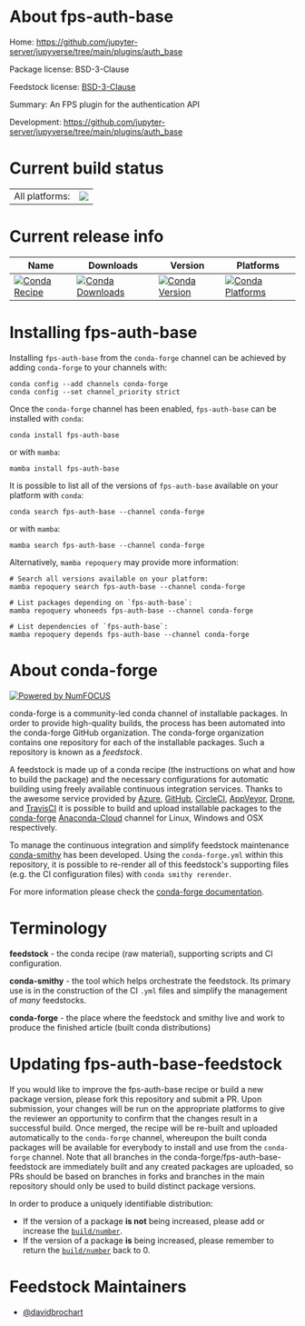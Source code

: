 About fps-auth-base
===================

Home: https://github.com/jupyter-server/jupyverse/tree/main/plugins/auth_base

Package license: BSD-3-Clause

Feedstock license: [BSD-3-Clause](https://github.com/conda-forge/fps-auth-base-feedstock/blob/main/LICENSE.txt)

Summary: An FPS plugin for the authentication API

Development: https://github.com/jupyter-server/jupyverse/tree/main/plugins/auth_base

Current build status
====================


<table><tr><td>All platforms:</td>
    <td>
      <a href="https://dev.azure.com/conda-forge/feedstock-builds/_build/latest?definitionId=17412&branchName=main">
        <img src="https://dev.azure.com/conda-forge/feedstock-builds/_apis/build/status/fps-auth-base-feedstock?branchName=main">
      </a>
    </td>
  </tr>
</table>

Current release info
====================

| Name | Downloads | Version | Platforms |
| --- | --- | --- | --- |
| [![Conda Recipe](https://img.shields.io/badge/recipe-fps--auth--base-green.svg)](https://anaconda.org/conda-forge/fps-auth-base) | [![Conda Downloads](https://img.shields.io/conda/dn/conda-forge/fps-auth-base.svg)](https://anaconda.org/conda-forge/fps-auth-base) | [![Conda Version](https://img.shields.io/conda/vn/conda-forge/fps-auth-base.svg)](https://anaconda.org/conda-forge/fps-auth-base) | [![Conda Platforms](https://img.shields.io/conda/pn/conda-forge/fps-auth-base.svg)](https://anaconda.org/conda-forge/fps-auth-base) |

Installing fps-auth-base
========================

Installing `fps-auth-base` from the `conda-forge` channel can be achieved by adding `conda-forge` to your channels with:

```
conda config --add channels conda-forge
conda config --set channel_priority strict
```

Once the `conda-forge` channel has been enabled, `fps-auth-base` can be installed with `conda`:

```
conda install fps-auth-base
```

or with `mamba`:

```
mamba install fps-auth-base
```

It is possible to list all of the versions of `fps-auth-base` available on your platform with `conda`:

```
conda search fps-auth-base --channel conda-forge
```

or with `mamba`:

```
mamba search fps-auth-base --channel conda-forge
```

Alternatively, `mamba repoquery` may provide more information:

```
# Search all versions available on your platform:
mamba repoquery search fps-auth-base --channel conda-forge

# List packages depending on `fps-auth-base`:
mamba repoquery whoneeds fps-auth-base --channel conda-forge

# List dependencies of `fps-auth-base`:
mamba repoquery depends fps-auth-base --channel conda-forge
```


About conda-forge
=================

[![Powered by
NumFOCUS](https://img.shields.io/badge/powered%20by-NumFOCUS-orange.svg?style=flat&colorA=E1523D&colorB=007D8A)](https://numfocus.org)

conda-forge is a community-led conda channel of installable packages.
In order to provide high-quality builds, the process has been automated into the
conda-forge GitHub organization. The conda-forge organization contains one repository
for each of the installable packages. Such a repository is known as a *feedstock*.

A feedstock is made up of a conda recipe (the instructions on what and how to build
the package) and the necessary configurations for automatic building using freely
available continuous integration services. Thanks to the awesome service provided by
[Azure](https://azure.microsoft.com/en-us/services/devops/), [GitHub](https://github.com/),
[CircleCI](https://circleci.com/), [AppVeyor](https://www.appveyor.com/),
[Drone](https://cloud.drone.io/welcome), and [TravisCI](https://travis-ci.com/)
it is possible to build and upload installable packages to the
[conda-forge](https://anaconda.org/conda-forge) [Anaconda-Cloud](https://anaconda.org/)
channel for Linux, Windows and OSX respectively.

To manage the continuous integration and simplify feedstock maintenance
[conda-smithy](https://github.com/conda-forge/conda-smithy) has been developed.
Using the ``conda-forge.yml`` within this repository, it is possible to re-render all of
this feedstock's supporting files (e.g. the CI configuration files) with ``conda smithy rerender``.

For more information please check the [conda-forge documentation](https://conda-forge.org/docs/).

Terminology
===========

**feedstock** - the conda recipe (raw material), supporting scripts and CI configuration.

**conda-smithy** - the tool which helps orchestrate the feedstock.
                   Its primary use is in the construction of the CI ``.yml`` files
                   and simplify the management of *many* feedstocks.

**conda-forge** - the place where the feedstock and smithy live and work to
                  produce the finished article (built conda distributions)


Updating fps-auth-base-feedstock
================================

If you would like to improve the fps-auth-base recipe or build a new
package version, please fork this repository and submit a PR. Upon submission,
your changes will be run on the appropriate platforms to give the reviewer an
opportunity to confirm that the changes result in a successful build. Once
merged, the recipe will be re-built and uploaded automatically to the
`conda-forge` channel, whereupon the built conda packages will be available for
everybody to install and use from the `conda-forge` channel.
Note that all branches in the conda-forge/fps-auth-base-feedstock are
immediately built and any created packages are uploaded, so PRs should be based
on branches in forks and branches in the main repository should only be used to
build distinct package versions.

In order to produce a uniquely identifiable distribution:
 * If the version of a package **is not** being increased, please add or increase
   the [``build/number``](https://docs.conda.io/projects/conda-build/en/latest/resources/define-metadata.html#build-number-and-string).
 * If the version of a package **is** being increased, please remember to return
   the [``build/number``](https://docs.conda.io/projects/conda-build/en/latest/resources/define-metadata.html#build-number-and-string)
   back to 0.

Feedstock Maintainers
=====================

* [@davidbrochart](https://github.com/davidbrochart/)

